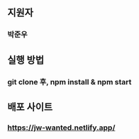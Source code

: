## 지원자
### 박준우

## 실행 방법
### git clone 후, npm install & npm start

## 배포 사이트
### https://jw-wanted.netlify.app/
